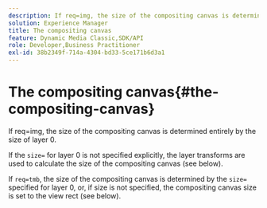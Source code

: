 ```yaml
---
description: If req=img, the size of the compositing canvas is determined entirely by the size of layer 0.
solution: Experience Manager
title: The compositing canvas
feature: Dynamic Media Classic,SDK/API
role: Developer,Business Practitioner
exl-id: 38b2349f-714a-4304-bd33-5ce171b6d3a1
---
```

# The compositing canvas{#the-compositing-canvas}

If req=img, the size of the compositing canvas is determined entirely by the size of layer 0.

If the `size=` for layer 0 is not specified explicitly, the layer transforms are used to calculate the size of the compositing canvas (see below).

If `req=tmb`, the size of the compositing canvas is determined by the `size=` specified for layer 0, or, if size is not specified, the compositing canvas size is set to the view rect (see below).

